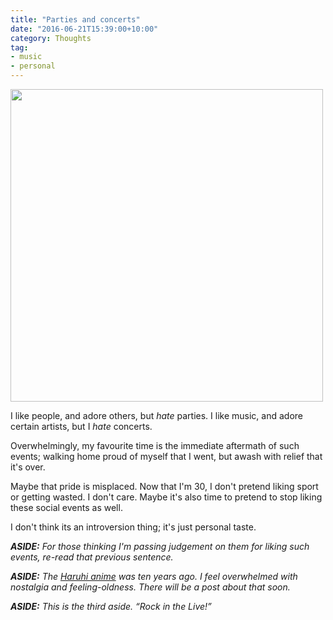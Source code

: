 ```yaml
---
title: "Parties and concerts"
date: "2016-06-21T15:39:00+10:00"
category: Thoughts
tag:
- music
- personal
---
```

<p><img src="https://rubenerd.com/files/2016/haruhiconcert.jpg" srcset="https://rubenerd.com/files/2016/haruhiconcert.jpg 1x, https://rubenerd.com/files/2016/haruhiconcert@2x.jpg 2x" alt="" style="width:500px" /></p>

I like people, and adore others, but *hate* parties. I like music, and adore certain artists, but I *hate* concerts.

Overwhelmingly, my favourite time is the immediate aftermath of such events; walking home proud of myself that I went, but awash with relief that it's over.

Maybe that pride is misplaced. Now that I'm 30, I don't pretend liking sport or getting wasted. I don't care. Maybe it's also time to pretend to stop liking these social events as well.

I don't think its an introversion thing; it's just personal taste.

<p style="font-style:italic;"><strong>ASIDE:</strong> For those thinking I'm passing judgement on them for liking such events, re-read that previous sentence.</p>

<p style="font-style:italic;"><strong>ASIDE:</strong> The <a href="https://rubenerd.com/kuala-lumpur-international-airport-wifi-is-sweet/">Haruhi anime</a> was ten years ago. I feel overwhelmed with nostalgia and feeling-oldness. There will be a post about that soon.</p>

<p style="font-style:italic;"><strong>ASIDE:</strong> This is the third aside. “Rock in the Live!”</p>

